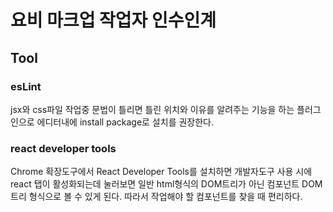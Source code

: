 # 요비 마크업 작업자 인수인계

## Tool
### esLint

jsx와 css파일 작업중 문법이 틀리면 틀린 위치와 이유를 알려주는 기능을 하는 플러그인으로 에디터내에 install package로 설치를 권장한다.

### react developer tools

Chrome 확장도구에서 React Developer Tools를 설치하면 개발자도구 사용 시에 react 탭이 활성화되는데 눌러보면 일반 html형식의 DOM트리가 아닌 컴포넌트 DOM트리 형식으로 볼 수 있게 된다. 따라서 작업해야 할 컴포넌트를 찾을 때 편리하다.
